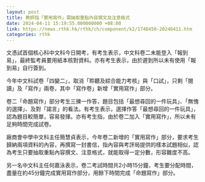 ```yaml
---
layout: post
title: 教師指「實用寫作」需抽取重點內容撰文及注意格式
date: 2024-04-11 15:19:55.000000000 +08:00
link: https://news.rthk.hk/rthk/ch/component/k2/1748450-20240411.htm
categories: rthk
---
```


文憑試首個核心科中文科今日開考，有考生表示，中文科卷二未能登入「報到易」，最終監考員要用紙本核對資料。亦有考生表示，由於遲到所以未有使用「報到易」自行簽到。

今年中文科試卷「四變二」，取消「聆聽及綜合能力考核」與「口試」，只剩「閱讀」及「寫作」兩卷，其中「寫作卷」新增「實用寫作」部分。

卷二「命題寫作」部分考生三揀一作答，題目包括「最想尋回的一件玩具」、「無愧的選擇」、及對「諾言」的看法。有考生表示，選擇作答「最想尋回的一件玩具」，認為題目較簡單，容易發揮。亦有考生指，由於卷二加入「實用寫作」，所以未有足夠時間完成試卷。

廠商會中學中文科主任簡慧貞表示，今年卷二新增的「實用寫作」部分，要求考生歸納兩項資料的內容，再撰寫一封書信，指內容與考評局提供的樣本試題相似，認為考生只要抽取重點內容撰文、注意格式，就能取得一定分數，形容難度不高。

另一名中文科主任何嘉泳表示，卷二考試時間共2小時15分鐘，考生要分配時間，盡量在約45分鐘完成實用寫作部分，用餘下時間完成「命題寫作」部分。
